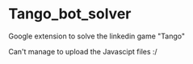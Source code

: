 # Tango_bot_solver
Google extension to solve the linkedin game "Tango"

Can't manage to upload the Javascipt files :/

